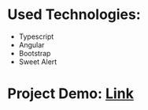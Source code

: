 # Used Technologies:
  - Typescript
  - Angular
  - Bootstrap
  - Sweet Alert

# Project Demo: [Link](https://nikoloz-lorktipanidze.netlify.app/home)
